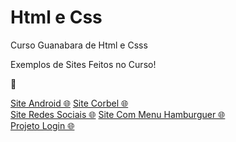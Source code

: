 # Html e Css
 Curso Guanabara de Html e Csss

Exemplos de Sites Feitos no Curso!
<p>&#x1F4F0</p>
<a href="https://arthurcr12.github.io/Html-Css/M%C3%B3dulo%2002/desafio010/index.html" target="_blank">Site Android &#x1F310</a> <a href="https://arthurcr12.github.io/Html-Css/Modulo%2003/desafio12/index.html" target="_blank">Site Corbel &#x1F310</a><br>
<a href="https://arthurcr12.github.io/Html-Css/M%C3%B3dulo%2004/desafio013/index.html" target="_blank">Site Redes Sociais &#x1F310</a> <a href="https://arthurcr12.github.io/Html-Css/M%C3%B3dulo%2004/ex026/mq005/index.html" target="_blank">Site Com Menu Hamburguer &#x1F310</a><br>
<a href="https://arthurcr12.github.io/Html-Css/M%C3%B3dulo%2004/proj/index.html" target="_blank">Projeto Login &#x1F310</a>

